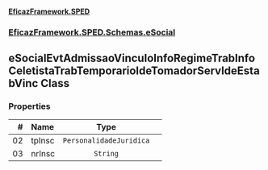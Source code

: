 #### [EficazFramework.SPED](EficazFrameworkSPED.md 'EficazFramework SPED')
### [EficazFramework.SPED.Schemas.eSocial](EficazFramework.SPED.Schemas.eSocial.md 'EficazFramework.SPED.Schemas.eSocial')

## eSocialEvtAdmissaoVinculoInfoRegimeTrabInfoCeletistaTrabTemporarioIdeTomadorServIdeEstabVinc Class
### Properties

| # | Name | Type | |
| ---: | :--- | :---: | :--- |
| 02 | tpInsc | `PersonalidadeJuridica` |  |
| 03 | nrInsc | `String` |  |
